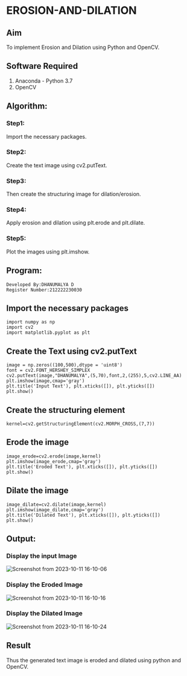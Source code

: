 # EROSION-AND-DILATION

## Aim
To implement Erosion and Dilation using Python and OpenCV.
## Software Required
1. Anaconda - Python 3.7
2. OpenCV
## Algorithm:
### Step1:
Import the necessary packages.

### Step2:
Create the text image using cv2.putText.

### Step3:
Then create the structuring image for dilation/erosion.

### Step4:
Apply erosion and dilation using plt.erode and plt.dilate.

### Step5:
Plot the images using plt.imshow.
 
## Program:

``` 
Developed By:DHANUMALYA D
Register Number:212222230030
```
## Import the necessary packages
```
import numpy as np
import cv2
import matplotlib.pyplot as plt
```


## Create the Text using cv2.putText
```
image = np.zeros((100,500),dtype = 'uint8')
font = cv2.FONT_HERSHEY_SIMPLEX
cv2.putText(image,"DHANUMALYA",(5,70),font,2,(255),5,cv2.LINE_AA)
plt.imshow(image,cmap='gray')
plt.title('Input Text'), plt.xticks([]), plt.yticks([])
plt.show()
```


## Create the structuring element
```
kernel=cv2.getStructuringElement(cv2.MORPH_CROSS,(7,7))
```


## Erode the image
```
image_erode=cv2.erode(image,kernel)
plt.imshow(image_erode,cmap='gray')
plt.title('Eroded Text'), plt.xticks([]), plt.yticks([])
plt.show()
```



## Dilate the image
```
image_dilate=cv2.dilate(image,kernel)
plt.imshow(image_dilate,cmap='gray')
plt.title('Dilated Text'), plt.xticks([]), plt.yticks([])
plt.show()
```

## Output:

### Display the input Image
![Screenshot from 2023-10-11 16-10-06](https://github.com/Dhanudhanaraj/EROSION-AND-DILATION/assets/119218812/284eee3d-2db4-44eb-9c04-86c6a2ec9e7f)

### Display the Eroded Image
![Screenshot from 2023-10-11 16-10-16](https://github.com/Dhanudhanaraj/EROSION-AND-DILATION/assets/119218812/ed380908-daf1-4505-b0f3-fd14f687f175)


### Display the Dilated Image
![Screenshot from 2023-10-11 16-10-24](https://github.com/Dhanudhanaraj/EROSION-AND-DILATION/assets/119218812/bf924c2d-03f7-4ee9-94df-5a3c04328e5b)

## Result
Thus the generated text image is eroded and dilated using python and OpenCV.
